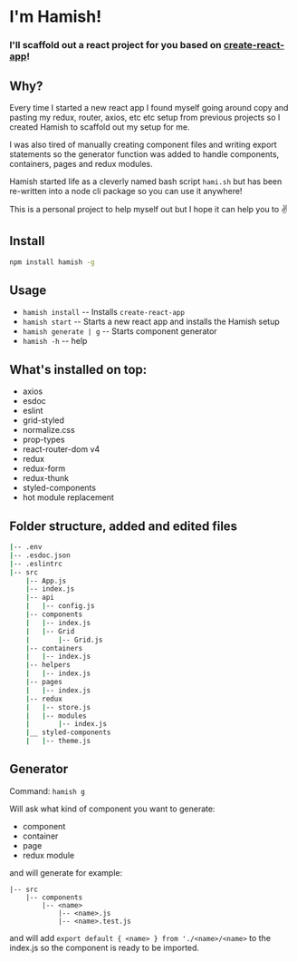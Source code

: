 # I'm Hamish!
### I'll scaffold out a react project for you based on [create-react-app](https://github.com/facebook/create-react-app)!

## Why?
Every time I started a new react app I found myself going around copy and pasting my redux, router, axios, etc etc setup from previous projects so I created Hamish to scaffold out my setup for me.

I was also tired of manually creating component files and writing export statements so the generator function was added to handle components, containers, pages and redux modules.

Hamish started life as a cleverly named bash script `hami.sh` but has been re-written into a node cli package so you can use it anywhere!

This is a personal project to help myself out but I hope it can help you to :v:

## Install

```sh
npm install hamish -g
```

## Usage

* `hamish install` -- Installs `create-react-app`
* `hamish start` -- Starts a new react app and installs the Hamish setup 
* `hamish generate | g` -- Starts component generator
* `hamish -h` -- help

## What's installed on top:

- axios
- esdoc
- eslint
- grid-styled
- normalize.css
- prop-types
- react-router-dom v4
- redux
- redux-form
- redux-thunk
- styled-components
- hot module replacement

## Folder structure, added and edited files
```sh
|-- .env
|-- .esdoc.json
|-- .eslintrc
|-- src
    |-- App.js
    |-- index.js
    |-- api
    |   |-- config.js
    |-- components
    |   |-- index.js
    |   |-- Grid
    |       |-- Grid.js
    |-- containers
    |   |-- index.js
    |-- helpers
    |   |-- index.js
    |-- pages
    |   |-- index.js
    |-- redux
    |   |-- store.js
    |   |-- modules
    |       |-- index.js
    |__ styled-components
    |   |-- theme.js  
```


## Generator
Command: `hamish g`

Will ask what kind of component you want to generate:
* component
* container
* page
* redux module

 and will generate for example:
```
|-- src
    |-- components
        |-- <name>
            |-- <name>.js
            |-- <name>.test.js
```
and will add `export default { <name> } from './<name>/<name>` to the index.js so the component is ready to be imported.



